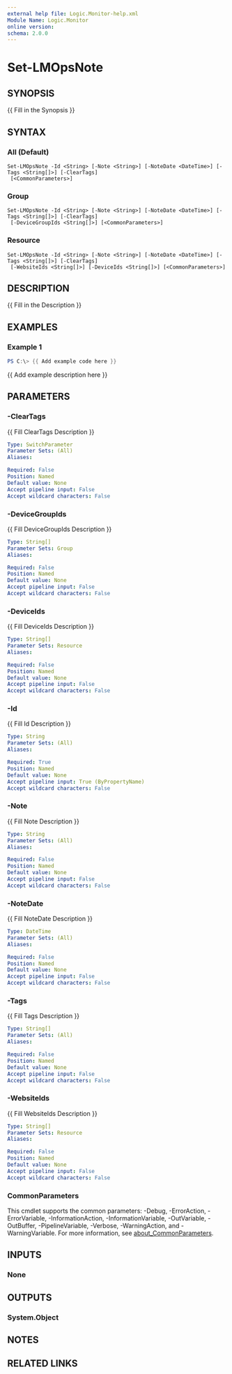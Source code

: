 ```yaml
---
external help file: Logic.Monitor-help.xml
Module Name: Logic.Monitor
online version:
schema: 2.0.0
---
```


# Set-LMOpsNote

## SYNOPSIS
{{ Fill in the Synopsis }}

## SYNTAX

### All (Default)
```
Set-LMOpsNote -Id <String> [-Note <String>] [-NoteDate <DateTime>] [-Tags <String[]>] [-ClearTags]
 [<CommonParameters>]
```

### Group
```
Set-LMOpsNote -Id <String> [-Note <String>] [-NoteDate <DateTime>] [-Tags <String[]>] [-ClearTags]
 [-DeviceGroupIds <String[]>] [<CommonParameters>]
```

### Resource
```
Set-LMOpsNote -Id <String> [-Note <String>] [-NoteDate <DateTime>] [-Tags <String[]>] [-ClearTags]
 [-WebsiteIds <String[]>] [-DeviceIds <String[]>] [<CommonParameters>]
```

## DESCRIPTION
{{ Fill in the Description }}

## EXAMPLES

### Example 1
```powershell
PS C:\> {{ Add example code here }}
```

{{ Add example description here }}

## PARAMETERS

### -ClearTags
{{ Fill ClearTags Description }}

```yaml
Type: SwitchParameter
Parameter Sets: (All)
Aliases:

Required: False
Position: Named
Default value: None
Accept pipeline input: False
Accept wildcard characters: False
```

### -DeviceGroupIds
{{ Fill DeviceGroupIds Description }}

```yaml
Type: String[]
Parameter Sets: Group
Aliases:

Required: False
Position: Named
Default value: None
Accept pipeline input: False
Accept wildcard characters: False
```

### -DeviceIds
{{ Fill DeviceIds Description }}

```yaml
Type: String[]
Parameter Sets: Resource
Aliases:

Required: False
Position: Named
Default value: None
Accept pipeline input: False
Accept wildcard characters: False
```

### -Id
{{ Fill Id Description }}

```yaml
Type: String
Parameter Sets: (All)
Aliases:

Required: True
Position: Named
Default value: None
Accept pipeline input: True (ByPropertyName)
Accept wildcard characters: False
```

### -Note
{{ Fill Note Description }}

```yaml
Type: String
Parameter Sets: (All)
Aliases:

Required: False
Position: Named
Default value: None
Accept pipeline input: False
Accept wildcard characters: False
```

### -NoteDate
{{ Fill NoteDate Description }}

```yaml
Type: DateTime
Parameter Sets: (All)
Aliases:

Required: False
Position: Named
Default value: None
Accept pipeline input: False
Accept wildcard characters: False
```

### -Tags
{{ Fill Tags Description }}

```yaml
Type: String[]
Parameter Sets: (All)
Aliases:

Required: False
Position: Named
Default value: None
Accept pipeline input: False
Accept wildcard characters: False
```

### -WebsiteIds
{{ Fill WebsiteIds Description }}

```yaml
Type: String[]
Parameter Sets: Resource
Aliases:

Required: False
Position: Named
Default value: None
Accept pipeline input: False
Accept wildcard characters: False
```

### CommonParameters
This cmdlet supports the common parameters: -Debug, -ErrorAction, -ErrorVariable, -InformationAction, -InformationVariable, -OutVariable, -OutBuffer, -PipelineVariable, -Verbose, -WarningAction, and -WarningVariable. For more information, see [about_CommonParameters](http://go.microsoft.com/fwlink/?LinkID=113216).

## INPUTS

### None
## OUTPUTS

### System.Object
## NOTES

## RELATED LINKS

